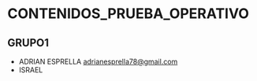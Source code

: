 # CONTENIDOS_PRUEBA_OPERATIVO

## GRUPO1 ##

* ADRIAN ESPRELLA <adrianesprella78@gmail.com>
* ISRAEL
